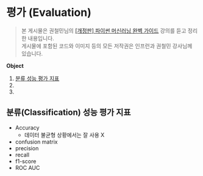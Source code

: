 # 평가 (Evaluation)
> 본 게시물은 권철민님의 [[개정판] 파이썬 머신러닝 완벽 가이드](https://www.inflearn.com/course/%ED%8C%8C%EC%9D%B4%EC%8D%AC-%EB%A8%B8%EC%8B%A0%EB%9F%AC%EB%8B%9D-%EC%99%84%EB%B2%BD%EA%B0%80%EC%9D%B4%EB%93%9C/dashboard) 강의를 듣고 정리한 내용입니다.  
게시물에 포함된 코드와 이미지 등의 모든 저작권은 인프런과 권철민 강사님께 있습니다.

**Object**
1. [분류 성능 평가 지표](#머신러닝의-개념)
2. []()
3. []()

## 분류(Classification) 성능 평가 지표
- Accuracy
    - 데이터 불균형 상황에서는 잘 사용 X
- confusion matrix
- precision
- recall
- f1-score
- ROC AUC
